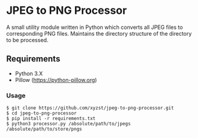 # JPEG to PNG Processor

A small utility module written in Python which converts all JPEG files to corresponding PNG files. Maintains the 
directory structure of the directory to be processed.

## Requirements
* Python 3.X
* Pillow (https://python-pillow.org)

### Usage
    $ git clone https://github.com/xyzst/jpeg-to-png-processor.git
    $ cd jpeg-to-png-processor
    $ pip install -r requirements.txt
    $ python3 processor.py /absolute/path/to/jpegs /absolute/path/to/store/pngs